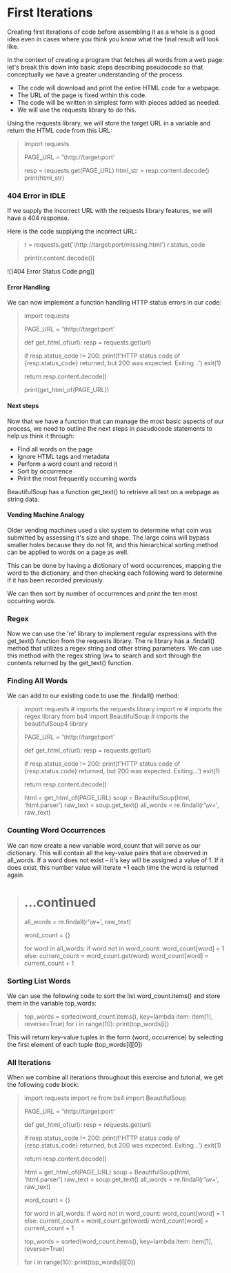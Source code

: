 # First Iterations

Creating first iterations of code before assembling it as a whole is a good idea even in cases where you think you know what the final result will look like.

In the context of creating a program that fetches all words from a web page: let's break this down into basic steps describing pseudocode so that conceptually we have a greater understanding of the process.

- The code will download and print the entire HTML code for a webpage.
- The URL of the page is fixed within this code.
- The code will be written in simplest form with pieces added as needed.
- We will use the requests library to do this.

Using the requests library, we will store the target URL in a variable and return the HTML code from this URL:

>import requests
>
>
>PAGE_URL = '\http://target:port'
>	
>resp = requests.get(PAGE_URL)
>html_str = resp.content.decode()
>print(html_str)

### 404 Error in IDLE

If we supply the incorrect URL with the requests library features, we will have a 404 response.

Here is the code supplying the incorrect URL:

>r = requests.get('\http://target:port/missing.html')
>r.status_code
>
>print(r.content.decode())

![[404 Error Status Code.png]]

#### Error Handling

We can now implement a function handling HTTP status errors in our code:

>import requests
>
>
>PAGE_URL = '\http://target:port'
>
>def get_html_of(url):
>	resp = requests.get(url)
>	
>	if resp.status_code != 200:
>		print(f'HTTP status code of {resp.status_code} returned, but 200 was expected. Exiting...')
>		exit(1)
>	
>	return resp.content.decode()
>	
>print(get_html_of(PAGE_URL))

#### Next steps

Now that we have a function that can manage the most basic aspects of our process, we need to outline the next steps in pseudocode statements to help us think it through:

- Find all words on the page
- Ignore HTML tags and metadata
- Perform a word count and record it
- Sort by occurrence
- Print the most frequently occurring words

BeautifulSoup has a function get_text() to retrieve all text on a webpage as string data.

#### Vending Machine Analogy

Older vending machines used a slot system to determine what coin was submitted by assessing it's size and shape. The large coins will bypass smaller holes because they do not fit, and this hierarchical sorting method can be applied to words on a page as well.

This can be done by having a dictionary of word occurrences, mapping the word to the dictionary, and then checking each following word to determine if it has been recorded previously.

We can then sort by number of occurrences and print the ten most occurring words.

### Regex

Now we can use the 're' library to implement regular expressions with the get_text() function from the requests library. The re library has a .findall() method that utilizes a regex string and other string parameters. We can use this method with the regex string \\w+ to search and sort through the contents returned by the get_text() function.

### Finding All Words

We can add to our existing code to use the .findall() method:

>import requests    # imports the requests library
>import re     # imports the regex library
>from bs4 import BeautifulSoup    # imports the beautifulSoup4 library
>
>
>PAGE_URL = '\http://target:port'
>
>def get_html_of(url):
>	resp = requests.get(url)
>	
>	if resp.status_code != 200:
>		print(f'HTTP status code of {resp.status.code} returned, but 200 was expected. Exiting...')
>		exit(1)
>		
>	return resp.content.decode()
>	
>html = get_html_of(PAGE_URL)
>soup = BeautifulSoup(html, 'html.parser')
>raw_text = soup.get_text()
>all_words = re.findall(r'\\w+', raw_text)

### Counting Word Occurrences

We can now create a new variable word_count that will serve as our dictionary. This will contain all the key-value pairs that are observed in all_words. If a word does not exist - it's key will be assigned a value of 1. If it does exist, this number value will iterate +1 each time the word is returned again.

># ...continued
>
>all_words = re.findall(r'\\w+', raw_text)
>
>word_count = {}
>
>for word in all_words:
>	if word not in word_count:
>		word_count\[word] = 1
>	else:
>		current_count = word_count.get(word)
>		word_count\[word] = current_count + 1

### Sorting List Words

We can use the following code to sort the list word_count.items() and store them in the variable top_words:

>top_words = sorted(word_count.items(), key=lambda item: item\[1], reverse=True)
>for i in range(10):
>	print(top_words\[i])

This will return key-value tuples in the form (word, occurrence) by selecting the first element of each tuple (top_words\[i]\[0])

### All Iterations

When we combine all iterations throughout this exercise and tutorial, we get the following code block:

>import requests
>import re
>from bs4 import BeautifulSoup
>
>
>PAGE_URL = '\http://target:port'
>
>def get_html_of(url):
>	resp = requests.get(url)
>	
>	if resp.status_code != 200:
>		print(f'HTTP status code of {resp.status_code} returned, but 200 was expected. Exiting...')
>		exit(1)
>		
>	return resp.content.decode()
>	
>html = get_html_of(PAGE_URL)
>soup = BeautifulSoup(html, 'html.parser')
>raw_text = soup.get_text()
>all_words = re.findall(r'\\w+', raw_text)
>
>word_count = {}
>
>for word in all_words:
>	if word not in word_count:
>		word_count\[word] = 1
>	else:
>		current_count = word_count.get(word)
>		word_count\[word] = current_count + 1
>		
>top_words = sorted(word_count.items(), key=lambda item: item\[1], reverse=True)
>
>for i in range(10):
>	print(top_words\[i]\[0])

